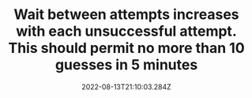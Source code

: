 ---
title: Wait between attempts increases with each unsuccessful attempt. This should permit no more than 10 guesses in 5 minutes
date: "2022-08-13T21:10:03.284Z"
description: ""
position: 1
section: "User access control"
---